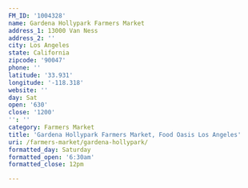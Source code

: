 ```yaml
---
FM_ID: '1004328'
name: Gardena Hollypark Farmers Market
address_1: 13000 Van Ness
address_2: ''
city: Los Angeles
state: California
zipcode: '90047'
phone: ''
latitude: '33.931'
longitude: '-118.318'
website: ''
day: Sat
open: '630'
close: '1200'
'': ''
category: Farmers Market
title: 'Gardena Hollypark Farmers Market, Food Oasis Los Angeles'
uri: /farmers-market/gardena-hollypark/
formatted_day: Saturday
formatted_open: '6:30am'
formatted_close: 12pm

---
```

